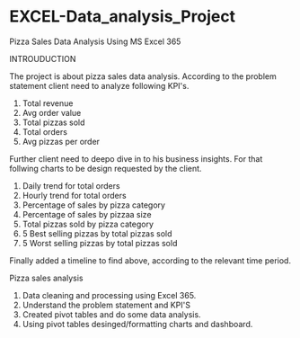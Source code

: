 # EXCEL-Data_analysis_Project
Pizza Sales Data Analysis Using MS Excel 365

INTROUDUCTION

The project is about pizza sales data analysis. According to the problem statement client need to analyze following KPI's.

1. Total revenue
2. Avg order value
3. Total pizzas sold 
4. Total orders
5. Avg pizzas per order

Further client need to deepo dive in to his business insights. For that follwing charts to be design requested by the client.

1. Daily trend for total orders
2. Hourly trend for total orders
3. Percentage of sales by pizza category
4. Percentage of sales by pizzaa size
5. Total pizzas sold by pizza category
6. 5 Best selling pizzas by total pizzas sold 
7. 5 Worst selling pizzas by total pizzas sold

Finally added a timeline to find above, according to the relevant time period.



Pizza sales analysis
1. Data cleaning and processing using Excel 365.
2. Understand the problem statement and KPI'S
3. Created pivot tables and do some data analysis.
4. Using pivot tables desinged/formatting charts and dashboard.
